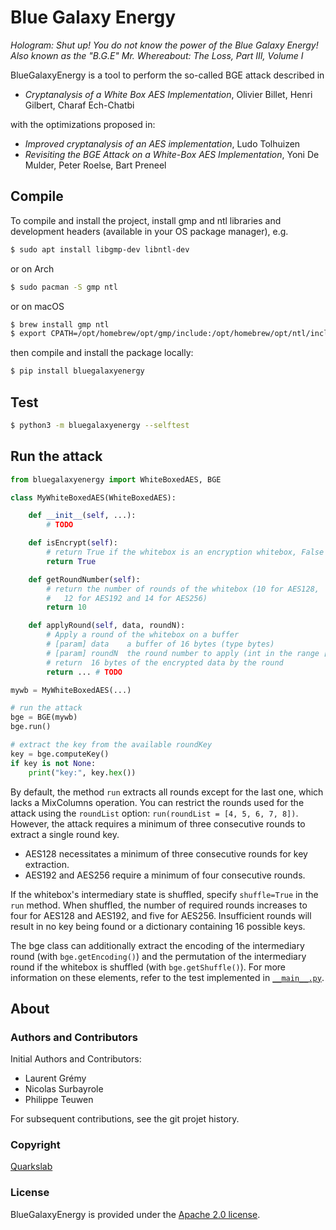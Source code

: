 # Blue Galaxy Energy

*Hologram: Shut up! You do not know the power of the Blue Galaxy Energy! Also known as the "B.G.E"*
*Mr. Whereabout: The Loss, Part III, Volume I*

BlueGalaxyEnergy is a tool to perform the so-called BGE attack described in

- *Cryptanalysis of a White Box AES Implementation*, Olivier Billet, Henri Gilbert, Charaf Ech-Chatbi

with the optimizations proposed in:

- *Improved cryptanalysis of an AES implementation*, Ludo Tolhuizen
- *Revisiting the BGE Attack on a White-Box AES Implementation*, Yoni De Mulder, Peter Roelse, Bart Preneel

## Compile

To compile and install the project, install gmp and ntl libraries and development headers (available in your OS package manager), e.g.

```bash
$ sudo apt install libgmp-dev libntl-dev
```
or on Arch
```bash
$ sudo pacman -S gmp ntl
```
or on macOS
```bash
$ brew install gmp ntl
$ export CPATH=/opt/homebrew/opt/gmp/include:/opt/homebrew/opt/ntl/include
```

then compile and install the package locally:

```bash
$ pip install bluegalaxyenergy
```

## Test

```bash
$ python3 -m bluegalaxyenergy --selftest
```

## Run the attack

```python
from bluegalaxyenergy import WhiteBoxedAES, BGE

class MyWhiteBoxedAES(WhiteBoxedAES):

    def __init__(self, ...):
        # TODO

    def isEncrypt(self):
        # return True if the whitebox is an encryption whitebox, False otherwise
        return True

    def getRoundNumber(self):
        # return the number of rounds of the whitebox (10 for AES128,
        #   12 for AES192 and 14 for AES256)
        return 10

    def applyRound(self, data, roundN):
        # Apply a round of the whitebox on a buffer
        # [param] data    a buffer of 16 bytes (type bytes)
        # [param] roundN  the round number to apply (int in the range [0, self.getRoundNumber()) )
        # return  16 bytes of the encrypted data by the round
        return ... # TODO

mywb = MyWhiteBoxedAES(...)

# run the attack
bge = BGE(mywb)
bge.run()

# extract the key from the available roundKey
key = bge.computeKey()
if key is not None:
    print("key:", key.hex())
```

By default, the method `run` extracts all rounds except for the last one, which
lacks a MixColumns operation. You can restrict the rounds used for the attack
using the `roundList` option: `run(roundList = [4, 5, 6, 7, 8])`.
However, the attack requires a minimum of three consecutive rounds to extract a single round key.

- AES128 necessitates a minimum of three consecutive rounds for key extraction.
- AES192 and AES256 require a minimum of four consecutive rounds.

If the whitebox's intermediary state is shuffled, specify `shuffle=True` in the `run` method.
When shuffled, the number of required rounds increases to four for AES128 and AES192, and five for AES256.
Insufficient rounds will result in no key being found or a dictionary containing 16 possible keys.

The bge class can additionally extract the encoding of the intermediary round (with `bge.getEncoding()`)
and the permutation of the intermediary round if the whitebox is shuffled (with `bge.getShuffle()`).
For more information on these elements, refer to the test implemented in [`__main__.py`](src/bluegalaxyenergy/__main__.py).

## About

### Authors and Contributors

Initial Authors and Contributors:

- Laurent Grémy
- Nicolas Surbayrole
- Philippe Teuwen

For subsequent contributions, see the git projet history.

### Copyright

[Quarkslab](https://www.quarkslab.com)

### License

BlueGalaxyEnergy is provided under the [Apache 2.0 license](LICENSE.txt).
